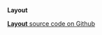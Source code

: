 __Layout__

[__Layout__ source code on Github](https://github.com/Frojd/Frojd-Jewl/tree/develop/component-library/app/layouts/__Layout__)
